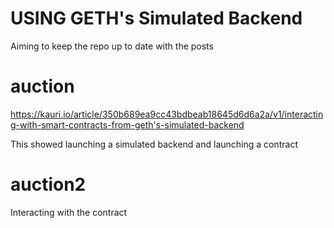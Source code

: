 # USING GETH's Simulated Backend

Aiming to keep the repo up to date with the posts

# auction

https://kauri.io/article/350b689ea9cc43bdbeab18645d6d6a2a/v1/interacting-with-smart-contracts-from-geth's-simulated-backend

This showed launching a simulated backend and launching a contract

# auction2

Interacting with the contract

